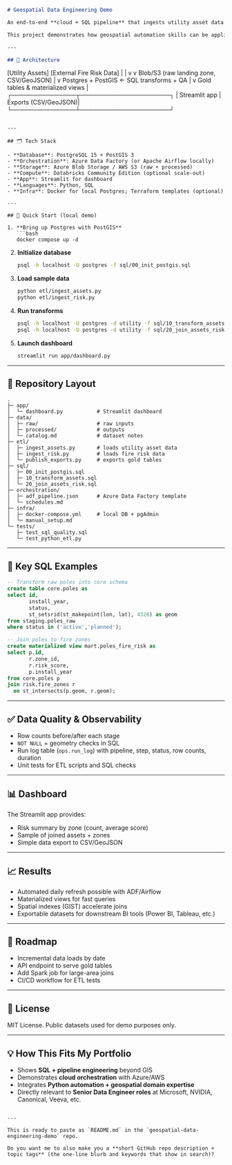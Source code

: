 ```markdown
# Geospatial Data Engineering Demo

An end-to-end **cloud + SQL pipeline** that ingests utility asset data and external fire-risk layers, transforms them with **PostgreSQL/PostGIS**, orchestrates workflows with a scheduler, and serves outputs to a lightweight **Streamlit dashboard**.  

This project demonstrates how geospatial automation skills can be applied in a **data engineering context**: ETL pipelines, SQL transformations, cloud orchestration, and reproducible analytics.

---

## 📐 Architecture

```

\[Utility Assets]     \[External Fire Risk Data]
\|                         |
v                         v
Blob/S3 (raw landing zone, CSV/GeoJSON)
|
v
Postgres + PostGIS  <- SQL transforms + QA
|
v
Gold tables & materialized views
|
┌───────────────┬─────────────────────┐
\| Streamlit app | Exports (CSV/GeoJSON)|
└───────────────┴─────────────────────┘

````

---

## 🗂 Tech Stack

- **Database**: PostgreSQL 15 + PostGIS 3  
- **Orchestration**: Azure Data Factory (or Apache Airflow locally)  
- **Storage**: Azure Blob Storage / AWS S3 (raw + processed)  
- **Compute**: Databricks Community Edition (optional scale-out)  
- **App**: Streamlit for dashboard  
- **Languages**: Python, SQL  
- **Infra**: Docker for local Postgres; Terraform templates (optional)  

---

## 🚀 Quick Start (local demo)

1. **Bring up Postgres with PostGIS**
   ```bash
   docker compose up -d
````

2. **Initialize database**

   ```bash
   psql -h localhost -U postgres -f sql/00_init_postgis.sql
   ```

3. **Load sample data**

   ```bash
   python etl/ingest_assets.py
   python etl/ingest_risk.py
   ```

4. **Run transforms**

   ```bash
   psql -h localhost -U postgres -d utility -f sql/10_transform_assets.sql
   psql -h localhost -U postgres -d utility -f sql/20_join_assets_risk.sql
   ```

5. **Launch dashboard**

   ```bash
   streamlit run app/dashboard.py
   ```

---

## 📂 Repository Layout

```
.
├─ app/
│  └─ dashboard.py           # Streamlit dashboard
├─ data/
│  ├─ raw/                   # raw inputs
│  ├─ processed/             # outputs
│  └─ catalog.md             # dataset notes
├─ etl/
│  ├─ ingest_assets.py       # loads utility asset data
│  ├─ ingest_risk.py         # loads fire risk data
│  └─ publish_exports.py     # exports gold tables
├─ sql/
│  ├─ 00_init_postgis.sql
│  ├─ 10_transform_assets.sql
│  └─ 20_join_assets_risk.sql
├─ orchestration/
│  ├─ adf_pipeline.json      # Azure Data Factory template
│  └─ schedules.md
├─ infra/
│  ├─ docker-compose.yml     # local DB + pgAdmin
│  └─ manual_setup.md
└─ tests/
   ├─ test_sql_quality.sql
   └─ test_python_etl.py
```

---

## 🔑 Key SQL Examples

```sql
-- Transform raw poles into core schema
create table core.poles as
select id,
       install_year,
       status,
       st_setsrid(st_makepoint(lon, lat), 4326) as geom
from staging.poles_raw
where status in ('active','planned');

-- Join poles to fire zones
create materialized view mart.poles_fire_risk as
select p.id,
       r.zone_id,
       r.risk_score,
       p.install_year
from core.poles p
join risk.fire_zones r
  on st_intersects(p.geom, r.geom);
```

---

## ✅ Data Quality & Observability

* Row counts before/after each stage
* `NOT NULL` + geometry checks in SQL
* Run log table (`ops.run_log`) with pipeline, step, status, row counts, duration
* Unit tests for ETL scripts and SQL checks

---

## 📊 Dashboard

The Streamlit app provides:

* Risk summary by zone (count, average score)
* Sample of joined assets + zones
* Simple data export to CSV/GeoJSON

---

## 📈 Results

* Automated daily refresh possible with ADF/Airflow
* Materialized views for fast queries
* Spatial indexes (GIST) accelerate joins
* Exportable datasets for downstream BI tools (Power BI, Tableau, etc.)

---

## 🔮 Roadmap

* Incremental data loads by date
* API endpoint to serve gold tables
* Add Spark job for large-area joins
* CI/CD workflow for ETL tests

---

## 📄 License

MIT License. Public datasets used for demo purposes only.

---

## 💡 How This Fits My Portfolio

* Shows **SQL + pipeline engineering** beyond GIS
* Demonstrates **cloud orchestration** with Azure/AWS
* Integrates **Python automation + geospatial domain expertise**
* Directly relevant to **Senior Data Engineer roles** at Microsoft, NVIDIA, Canonical, Veeva, etc.

```

---

This is ready to paste as `README.md` in the `geospatial-data-engineering-demo` repo.  

Do you want me to also make you a **short GitHub repo description + topic tags** (the one-line blurb and keywords that show in search)?
```
